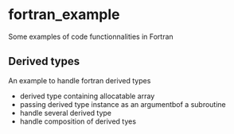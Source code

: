 # fortran_example
Some examples of code functionnalities in Fortran

## Derived types
An example to handle fortran derived types
 - derived type containing allocatable array
 - passing derived type instance as an argumentbof a subroutine
 - handle several derived type
 - handle composition of derived tyes
